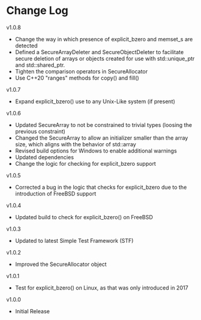 # Change Log

v1.0.8

- Change the way in which presence of explicit\_bzero and memset\_s are detected
- Defined a SecureArrayDeleter and SecureObjectDeleter to facilitate
  secure deletion of arrays or objects created for use with std::unique_ptr
  and std::shared_ptr.
- Tighten the comparison operators in SecureAllocator
- Use C++20 "ranges" methods for copy() and fill()

v1.0.7

- Expand explicit\_bzero() use to any Unix-Like system (if present)

v1.0.6

- Updated SecureArray to not be constrained to trivial types (loosing the
  previous constraint)
- Changed the SecureArray to allow an initializer smaller than the array size,
  which aligns with the behavior of std::array
- Revised build options for Windows to enable additional warnings
- Updated dependencies
- Change the logic for checking for explicit\_bzero support

v1.0.5

- Corrected a bug in the logic that checks for explicit\_bzero due to
  the introduction of FreeBSD support

v1.0.4

- Updated build to check for explicit\_bzero() on FreeBSD

v1.0.3

- Updated to latest Simple Test Framework (STF)

v1.0.2

- Improved the SecureAllocator object

v1.0.1

- Test for explicit\_bzero() on Linux, as that was only introduced in 2017

v1.0.0

- Initial Release
